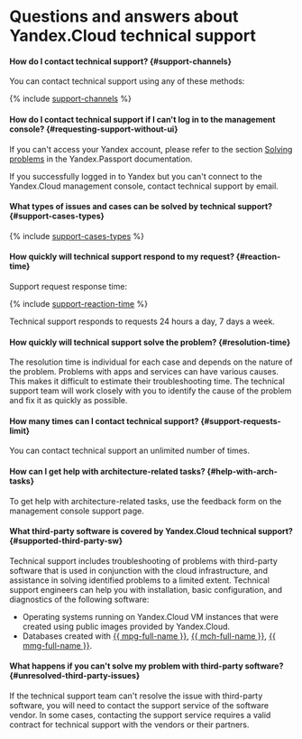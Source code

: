 # Questions and answers about Yandex.Cloud technical support

#### How do I contact technical support? {#support-channels}

You can contact technical support using any of these methods:

{% include [support-channels](../_includes/support-channels.md) %}

#### How do I contact technical support if I can't log in to the management console? {#requesting-support-without-ui}

If you can't access your Yandex account, please refer to the section [Solving problems](https://yandex.com/support/passport/troubleshooting/problems.html) in the Yandex.Passport documentation.

If you successfully logged in to Yandex but you can't connect to the Yandex.Cloud management console, contact technical support by email.

#### What types of issues and cases can be solved by technical support? {#support-cases-types}

{% include [support-cases-types](../_includes/support-cases-types.md) %}

#### How quickly will technical support respond to my request? {#reaction-time}

Support request response time:

  {% include [support-reaction-time](../_includes/support-reaction-time.md) %}

Technical support responds to requests 24 hours a day, 7 days a week.

#### How quickly will technical support solve the problem? {#resolution-time}

The resolution time is individual for each case and depends on the nature of the problem. Problems with apps and services can have various causes. This makes it difficult to estimate their troubleshooting time. The technical support team will work closely with you to identify the cause of the problem and fix it as quickly as possible.

#### How many times can I contact technical support? {#support-requests-limit}

You can contact technical support an unlimited number of times.

#### How can I get help with architecture-related tasks? {#help-with-arch-tasks}

To get help with architecture-related tasks, use the feedback form on the management console support page.

#### What third-party software is covered by Yandex.Cloud technical support? {#supported-third-party-sw}

Technical support includes troubleshooting of problems with third-party software that is used in conjunction with the cloud infrastructure, and assistance in solving identified problems to a limited extent. Technical support engineers can help you with installation, basic configuration, and diagnostics of the following software:

- Operating systems running on Yandex.Cloud VM instances that were created using public images provided by Yandex.Cloud.
- Databases created with [{{ mpg-full-name }}](../managed-postgresql/), [{{ mch-full-name }}](../managed-clickhouse/), [{{ mmg-full-name }}](../managed-mongodb/).

#### What happens if you can't solve my problem with third-party software? {#unresolved-third-party-issues}

If the technical support team can't resolve the issue with third-party software, you will need to contact the support service of the software vendor. In some cases, contacting the support service requires a valid contract for technical support with the vendors or their partners.

